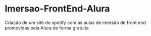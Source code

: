 # Imersao-FrontEnd-Alura
 Criação de um site do spotify com as aulas de imersão de front end promovidas pela Alura de forma gratuita
